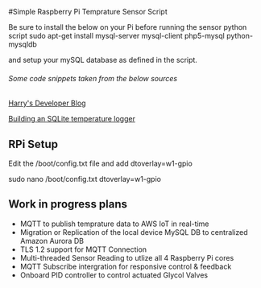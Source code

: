 #Simple Raspberry Pi Temprature Sensor Script

Be sure to install the below on your Pi before running the sensor python script
sudo apt-get install mysql-server mysql-client php5-mysql python-mysqldb

and setup your mySQL database as defined in the script. 


###### Some code snippets taken from the below sources
[Harry's Developer Blog](https://wingoodharry.wordpress.com/2015/01/05/raspberry-pi-temperature-sensor-web-server-part-2-setting-up-and-writing-to-a-mysql-database/)

[Building an SQLite temperature logger](http://raspberrywebserver.com/cgiscripting/rpi-temperature-logger/building-an-sqlite-temperature-logger.html)

## RPi Setup
Edit the /boot/config.txt file and add dtoverlay=w1-gpio

sudo nano /boot/config.txt
dtoverlay=w1-gpio

## Work in progress plans
- MQTT to publish temprature data to AWS IoT in real-time
- Migration or Replication of the local device MySQL DB to centralized Amazon Aurora DB
- TLS 1.2 support for MQTT Connection
- Multi-threaded Sensor Reading to utlize all 4 Raspberry Pi cores
- MQTT Subscribe intergration for responsive control & feedback
- Onboard PID controller to control actuated Glycol Valves
